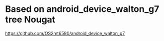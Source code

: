 # Based on android_device_walton_g7  tree  Nougat 
https://github.com/OS2mt6580/android_device_walton_g7
